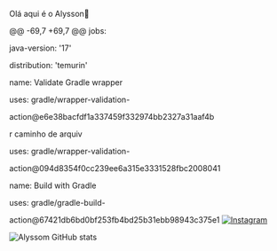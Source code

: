 Olá aqui é o Alysson👋

@@ -69,7 +69,7 @@ jobs:

java-version: '17'

distribution: 'temurin'

name: Validate Gradle wrapper

uses: gradle/wrapper-validation-

action@e6e38bacfdf1a337459f332974bb2327a31aaf4b


r caminho de arquiv

uses: gradle/wrapper-validation-

action@094d8354f0cc239ee6a315e3331528fbc2008041

name: Build with Gradle

uses: gradle/gradle-build-

action@67421db6bd0bf253fb4bd25b31ebb98943c375e1
[![Instagram](https://img.shields.io/badge/Instagram-E4405F?style-for-the-badge&logo=instagram&logoColor=white)](https://instagram.com/alysson.dnz?igshid=YTQwZjQ0NmI0OA==)

![Alyssom GitHub stats](https://github-readme-stats.vercel.app/api?username=AntonioAly&show_icons=true&theme=radical) 



